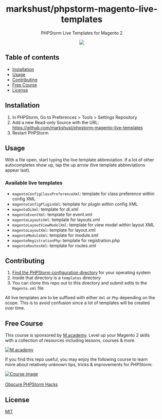 <h1 align="center">markshust/phpstorm-magento-live-templates</h1>

<div align="center">
  <p>PHPStorm Live Templates for Magento 2</p>
  <a href="https://opensource.org/licenses/MIT" target="_blank"><img src="https://img.shields.io/badge/license-MIT-blue.svg" /></a>
</div>

## Table of contents

- [Installation](#installation)
- [Usage](#usage)
- [Contributing](#contributing)
- [Free Course](#free-course)
- [License](#license)

## Installation

1. In PHPStorm, Go to Preferences > Tools > Settings Repository
2. Add a new Read-only Source with the URL: https://github.com/markshust/phpstorm-magento-live-templates
3. Restart PHPStorm

## Usage

With a file open, start typing the live template abbreviation. If a lot of other autocompletes show up, tap the up arrow (live template abbreviations appear last).

### Available live templates

- `magentoConfigClassPreferenceXml`: template for class preference within config XML
- `magentoConfigPluginXml`: template for plugin within config XML
- `magentoDiXml`: template for di.xml
- `magentoEventXml`: template for event.xml
- `magentoLayoutsXml`: template for layouts.xml
- `magentoLayoutViewModelXml`: template for view model within layout XML
- `magentoLayoutXml`: template for layout.xml
- `magentoModuleXml`: template for module.xml
- `magentoRegistrationPhp`: template for registration.php
- `magentoRoutesXml`: template for routes.xml

## Contributing

1. [Find the PHPStorm configuration directory](https://www.jetbrains.com/help/phpstorm/tuning-the-ide.html?_ga=2.80029911.1780511293.1585231724-1306045097.1582457949&keymap=secondary_default_for_macos#config-directory) for your operating system
2. Inside that directory is a `templates` directory
3. You can clone this repo out to this directory and submit edits to the `Magento.xml` file

All live templates are to be suffixed with either `Xml` or `Php` depending on the scope. This is to avoid confusion since a lot of templates will be created over time.

## Free Course

This course is sponsored by <a href="https://m.academy" target="_blank">M.academy</a>. Level up your Magento 2 skills with a collection of resources including lessons, courses & more.

<a href="https://m.academy" target="_blank"><img src="https://raw.githubusercontent.com/markshust/phpstorm-magento-live-templates/master/docs/macademy-logo.png" alt="M.academy"></a>

If you find this repo useful, you may enjoy the following course to learn more about relatively unknown tips, tricks & improvements for PHPStorm:

<a href="https://courses.m.academy/p/obscure-phpstorm-hacks" target="_blank">
<img src="https://raw.githubusercontent.com/markshust/phpstorm-magento-live-templates/master/docs/course.png" alt="Course image"><br />
<br />
Obscure PHPStorm Hacks
</a>

## License

[MIT](https://opensource.org/licenses/MIT)

